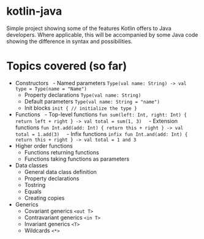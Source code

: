 # kotlin-java

Simple project showing some of the features Kotlin offers to Java developers. Where applicable, this will be accompanied by some Java code showing the difference in syntax and possibilities.

# Topics covered (so far)

- Constructors
    - Named parameters ```Type(val name: String) -> val type = Type(name = "Name")```
    - Property declarations ```Type(val name: String)```
    - Default parameters ```Type(val name: String = "name")```
    - Init blocks ```init { // initialize the type }```
- Functions
    - Top-level functions ```fun sum(left: Int, right: Int) { return left + right } -> val total = sum(1, 3) ```
    - Extension functions ```fun Int.add(add: Int) { return this + right } -> val total = 1.add(3) ```
    - Infix functions ```infix fun Int.and(add: Int) { return this + right } -> val total = 1 and 3 ```
- Higher order functions
    - Functions returning functions
    - Functions taking functions as parameters
- Data classes
    - General data class definition
    - Property declarations
    - Tostring
    - Equals
    - Creating copies
- Generics
    - Covariant generics ```<out T>```
    - Contravariant generics ```<in T>```
    - Invariant generics ```<T>```
    - Wildcards ```<*>```
